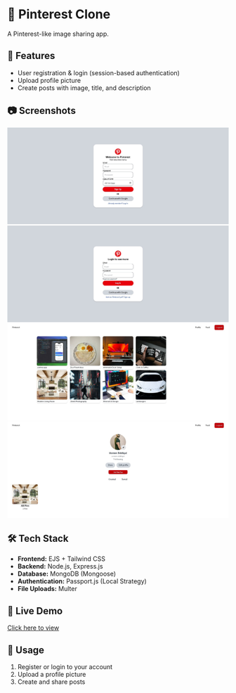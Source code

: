 # 📌 Pinterest Clone

A Pinterest-like image sharing app.  

## 🚀 Features
- User registration & login (session-based authentication)
- Upload profile picture
- Create posts with image, title, and description

## 📷 Screenshots

![Register Page](./screenshots/register_page.jpg)
![Login Page](./screenshots/login_page.jpg)
![Feed Page](./screenshots/feed_page.jpg)
![Profile Page](./screenshots/profile_page.jpg)

## 🛠️ Tech Stack
- **Frontend:** EJS + Tailwind CSS
- **Backend:** Node.js, Express.js
- **Database:** MongoDB (Mongoose)
- **Authentication:** Passport.js (Local Strategy)
- **File Uploads:** Multer

## 🔗 Live Demo  
[Click here to view](https://your-demo-link.com)

## 📸 Usage
1. Register or login to your account
2. Upload a profile picture
3. Create and share posts